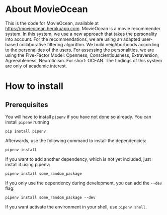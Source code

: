 # About MovieOcean

This is the code for MovieOcean, available at https://movieocean.herokuapp.com. MovieOcean is a movie recommender system. In this system, we use a new approach that takes the personality into account. For the recommendations, we are using an adapted user-based collaborative filtering algorithm. We build neighborhoods according to the personalities of the users. For assessing the personalities, we are using the Five-Factor Model: Openness, Conscientiousness, Extraversion, Agreeableness, Neuroticism. For short: OCEAN. The findings of this system are only of academic interest. 


# How to install

## Prerequisites

You will have to install `pipenv` if you have not done so already. You can install `pipenv` running

```shell
pip install pipenv
```

Afterwards, use the following command to install the dependencies:

```shell
pipenv install
```

If you want to add another dependency, which is not yet included, just install it using pipenv:

```shell
pipenv install some_random_package
```

If you only use the dependency during development, you can add the `--dev` flag:

```shell
pipenv install some_random_package --dev
```

If you want activate the environment in your shell, use `pipenv shell`.

